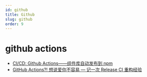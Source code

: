 ```yaml
---
id: github
title: Github
slug: github
order: 9
---
```


# github actions

* [CI/CD: Github Actions——组件库自动发布到 npm](https://mp.weixin.qq.com/s/19kjmflHnF232EVLmE1_2g)
* [GitHub Actions?! 想说爱你不容易 — 记一次 Release CI 重构经验](https://mp.weixin.qq.com/s/6uFlmyHBrSrUPu3c-tsNNw)

